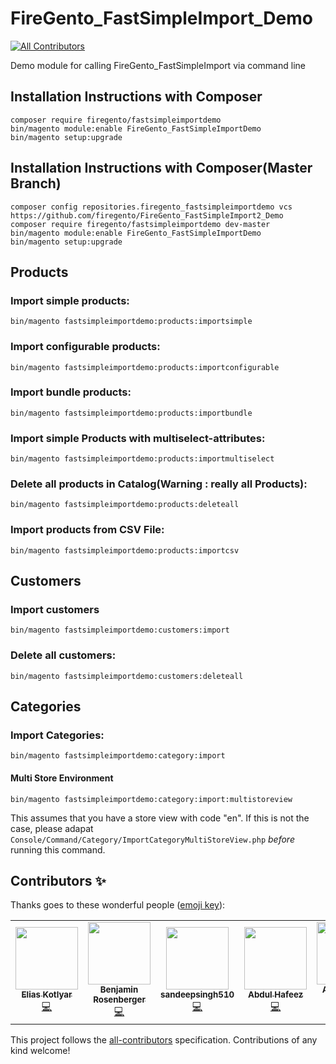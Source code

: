 # FireGento_FastSimpleImport_Demo
<!-- ALL-CONTRIBUTORS-BADGE:START - Do not remove or modify this section -->
[![All Contributors](https://img.shields.io/badge/all_contributors-5-orange.svg?style=flat-square)](#contributors-)
<!-- ALL-CONTRIBUTORS-BADGE:END -->
Demo module for calling FireGento_FastSimpleImport via command line



Installation Instructions with Composer
---------------------------------------------

    composer require firegento/fastsimpleimportdemo
    bin/magento module:enable FireGento_FastSimpleImportDemo
    bin/magento setup:upgrade
    
    


Installation Instructions with Composer(Master Branch)
---------------------------------------------

    composer config repositories.firegento_fastsimpleimportdemo vcs https://github.com/firegento/FireGento_FastSimpleImport2_Demo
    composer require firegento/fastsimpleimportdemo dev-master
    bin/magento module:enable FireGento_FastSimpleImportDemo
    bin/magento setup:upgrade




## Products

### Import simple products:
`bin/magento fastsimpleimportdemo:products:importsimple`

### Import configurable products:
`bin/magento fastsimpleimportdemo:products:importconfigurable`

### Import bundle products:
`bin/magento fastsimpleimportdemo:products:importbundle`

### Import simple Products with multiselect-attributes:
`bin/magento fastsimpleimportdemo:products:importmultiselect`

### Delete all products in Catalog(Warning : really all Products):
`bin/magento fastsimpleimportdemo:products:deleteall`

### Import products from CSV File:
`bin/magento fastsimpleimportdemo:products:importcsv`

## Customers

### Import customers
`bin/magento fastsimpleimportdemo:customers:import`

### Delete all customers:
`bin/magento fastsimpleimportdemo:customers:deleteall`

## Categories

### Import Categories:
`bin/magento fastsimpleimportdemo:category:import`

#### Multi Store Environment

`bin/magento fastsimpleimportdemo:category:import:multistoreview`

This assumes that you have a store view with code "en". If this is not the case, please adapat
`Console/Command/Category/ImportCategoryMultiStoreView.php` *before* running this command.




## Contributors ✨

Thanks goes to these wonderful people ([emoji key](https://allcontributors.org/docs/en/emoji-key)):

<!-- ALL-CONTRIBUTORS-LIST:START - Do not remove or modify this section -->
<!-- prettier-ignore-start -->
<!-- markdownlint-disable -->
<table>
  <tr>
    <td align="center"><a href="https://github.com/EliasKotlyar"><img src="https://avatars0.githubusercontent.com/u/9529505?v=4" width="100px;" alt=""/><br /><sub><b>Elias Kotlyar</b></sub></a><br /><a href="https://github.com/firegento/FireGento_FastSimpleImport2_Demo/commits?author=EliasKotlyar" title="Code">💻</a></td>
    <td align="center"><a href="https://github.com/brosenberger"><img src="https://avatars2.githubusercontent.com/u/2969243?v=4" width="100px;" alt=""/><br /><sub><b>Benjamin Rosenberger</b></sub></a><br /><a href="https://github.com/firegento/FireGento_FastSimpleImport2_Demo/commits?author=brosenberger" title="Code">💻</a></td>
    <td align="center"><a href="https://github.com/sandeepsingh510"><img src="https://avatars3.githubusercontent.com/u/43433180?v=4" width="100px;" alt=""/><br /><sub><b>sandeepsingh510</b></sub></a><br /><a href="https://github.com/firegento/FireGento_FastSimpleImport2_Demo/commits?author=sandeepsingh510" title="Code">💻</a></td>
    <td align="center"><a href="https://github.com/hafeez3000"><img src="https://avatars3.githubusercontent.com/u/805214?v=4" width="100px;" alt=""/><br /><sub><b>Abdul Hafeez</b></sub></a><br /><a href="https://github.com/firegento/FireGento_FastSimpleImport2_Demo/commits?author=hafeez3000" title="Code">💻</a></td>
    <td align="center"><a href="http://www.integer-net.de/agentur/andreas-von-studnitz/"><img src="https://avatars1.githubusercontent.com/u/662059?v=4" width="100px;" alt=""/><br /><sub><b>Andreas von Studnitz</b></sub></a><br /><a href="https://github.com/firegento/FireGento_FastSimpleImport2_Demo/commits?author=avstudnitz" title="Code">💻</a></td>
  </tr>
</table>

<!-- markdownlint-enable -->
<!-- prettier-ignore-end -->
<!-- ALL-CONTRIBUTORS-LIST:END -->

This project follows the [all-contributors](https://github.com/all-contributors/all-contributors) specification. Contributions of any kind welcome!